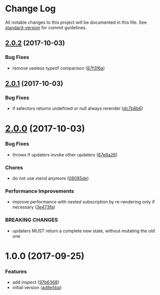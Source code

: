 # Change Log

All notable changes to this project will be documented in this file. See [standard-version](https://github.com/conventional-changelog/standard-version) for commit guidelines.

<a name="2.0.2"></a>
## [2.0.2](https://github.com/vesparny/statty/compare/v2.0.1...v2.0.2) (2017-10-03)


### Bug Fixes

* remove useless typeof comparison ([87f3f6a](https://github.com/vesparny/statty/commit/87f3f6a))



<a name="2.0.1"></a>
## [2.0.1](https://github.com/vesparny/statty/compare/v2.0.0...v2.0.1) (2017-10-03)


### Bug Fixes

* if selectors returns undefined or null always rerender ([dc7b8b6](https://github.com/vesparny/statty/commit/dc7b8b6))



<a name="2.0.0"></a>
# [2.0.0](https://github.com/vesparny/statty/compare/v1.0.0...v2.0.0) (2017-10-03)


### Bug Fixes

* throws if updaters invoke other updaters ([67e8a26](https://github.com/vesparny/statty/commit/67e8a26))


### Chores

* do not use xtend anymore ([08085de](https://github.com/vesparny/statty/commit/08085de))


### Performance Improvements

* improve performance with nested subscription by re-rendering only if necessary ([3e473fa](https://github.com/vesparny/statty/commit/3e473fa))


### BREAKING CHANGES

* updaters MUST return a complete new state, without
mutating the old one



<a name="1.0.0"></a>
# 1.0.0 (2017-09-25)


### Features

* add inspect ([97b6368](https://github.com/vesparny/statty/commit/97b6368))
* initial version ([ad8e5ba](https://github.com/vesparny/statty/commit/ad8e5ba))
